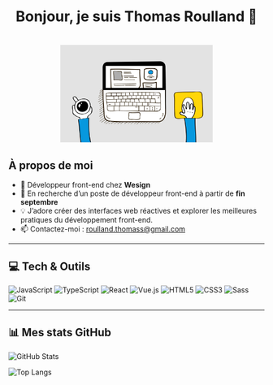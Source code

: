 <!-- README.md pour Thomas Roulland -->
<div align="center">
  <h1>Bonjour, je suis Thomas Roulland 👋</h1>
</div>

#
<p align="center">
  <img src="./giphy.gif" alt="GIF de bienvenue" width="300"/>
</p>

## À propos de moi
- 🔭 Développeur front-end chez **Wesign**  
- 💼 En recherche d’un poste de développeur front-end à partir de **fin septembre**  
- 💡 J’adore créer des interfaces web réactives et explorer les meilleures pratiques du développement front-end.  
- 📫 Contactez-moi : [roulland.thomass@gmail.com](mailto:roulland.thomass@gmail.com)

---

## 💻 Tech & Outils
<p align="left">
  <img alt="JavaScript" src="https://cdn.simpleicons.org/javascript/white" width="40" height="40"/>
  <img alt="TypeScript"  src="https://cdn.simpleicons.org/typescript/white" width="40" height="40"/>
  <img alt="React"       src="https://cdn.simpleicons.org/react/white" width="40" height="40"/>
  <img alt="Vue.js"       src="https://cdn.simpleicons.org/vue.js/white" width="40" height="40"/>
  <img alt="HTML5"       src="https://cdn.simpleicons.org/html5/white" width="40" height="40"/>
  <img alt="CSS3"        src="https://cdn.simpleicons.org/css3/white" width="40" height="40"/>
  <img alt="Sass"        src="https://cdn.simpleicons.org/sass/white" width="40" height="40"/>
  <img alt="Git"         src="https://cdn.simpleicons.org/git/white" width="40" height="40"/>
</p>

---

## 📊 Mes stats GitHub

<p align="left">
  <img alt="GitHub Stats" src="https://github-readme-stats.vercel.app/api?username=troullandwesign&show_icons=true&theme=dark" />
</p>
<p align="left">
  <img alt="Top Langs"     src="https://github-readme-stats.vercel.app/api/top-langs/?username=troullandwesign&layout=compact&theme=dark" />
</p>
